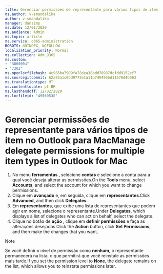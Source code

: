 ```yaml
---
title: Gerenciar permissões de representante para vários tipos de item no Outlook para Mac
ms.author: v-smandalika
author: v-smandalika
manager: dansimp
ms.date: 12/01/2020
ms.audience: Admin
ms.topic: article
ms.service: o365-administration
ROBOTS: NOINDEX, NOFOLLOW
localization_priority: Normal
ms.collection: Adm_O365
ms.custom:
- "3800004"
- "7302"
ms.openlocfilehash: 4c965ba7909fa78dea38bdd78907dcfdd9152ef7
ms.sourcegitcommit: 62a83a1c6bd9779a1a11b749490bd11670d4b063
ms.translationtype: MT
ms.contentlocale: pt-BR
ms.lasthandoff: 12/02/2020
ms.locfileid: "49560538"
---
```

# <a name="manage-delegate-permissions-for-multiple-item-types-in-outlook-for-mac"></a><span data-ttu-id="867b9-102">Gerenciar permissões de representante para vários tipos de item no Outlook para Mac</span><span class="sxs-lookup"><span data-stu-id="867b9-102">Manage delegate permissions for multiple item types in Outlook for Mac</span></span>

1. <span data-ttu-id="867b9-103">No menu **ferramentas** , selecione **contas** e selecione a conta para a qual você deseja alterar as permissões.</span><span class="sxs-lookup"><span data-stu-id="867b9-103">On the **Tools** menu, select **Accounts**, and select the account for which you want to change permissions.</span></span>
2. <span data-ttu-id="867b9-104">Clique em **avançado** e, em seguida, clique em **representantes**.</span><span class="sxs-lookup"><span data-stu-id="867b9-104">Click **Advanced**, and then click **Delegates**.</span></span>
3. <span data-ttu-id="867b9-105">Em **representantes**, que exibe uma lista de representantes que podem agir em nome, selecione o representante.</span><span class="sxs-lookup"><span data-stu-id="867b9-105">Under **Delegates**, which displays a list of delegates who can act on behalf, select the delegate.</span></span>
4. <span data-ttu-id="867b9-106">Clique no botão de **ação** , clique em **definir permissões** e faça as alterações desejadas.</span><span class="sxs-lookup"><span data-stu-id="867b9-106">Click the **Action** button, click **Set Permissions**, and then make the changes that you want.</span></span>

> [!NOTE]
> <span data-ttu-id="867b9-107">Se você definir o nível de permissão como **nenhum**, o representante permanecerá na lista, o que permitirá que você reinstale as permissões mais tarde.</span><span class="sxs-lookup"><span data-stu-id="867b9-107">If you set the permission level to **None**, the delegate remains on the list, which allows you to reinstate permissions later.</span></span>
